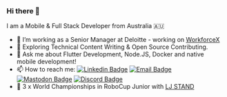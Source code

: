 ### Hi there 👋

I am a Mobile & Full Stack Developer from Australia 🇦🇺

- 🔭 I’m working as a Senior Manager at Deloitte - working on [WorkforceX](https://www2.deloitte.com/au/en/pages/about-deloitte/articles/workforce.html)
- 🌱 Exploring Technical Content Writing & Open Source Contributing.
- 💬 Ask me about Flutter Development, Node.JS, Docker and native mobile development!
- 📫 How to reach me: [![Linkedin Badge](https://img.shields.io/badge/-Lachlan%20Grant-blue?style=flat&logo=Linkedin&logoColor=white)](https://www.linkedin.com/in/lachlangrant19/)  [![Email Badge](https://img.shields.io/badge/-Email-red?style=flat&logo=Mailgun&logoColor=white)](mailto:lachlangrant@rbvea.co)  [![Mastodon Badge](https://img.shields.io/badge/-Mastodon-green?style=flat&logo=Mastodon&logoColor=white)](https://social.rbvea.co/@lachlangrant)  [![Discord Badge](https://img.shields.io/badge/-Discord-purple?style=flat&logo=Discord&logoColor=white)](https://discordapp.com/users/239681995465031680)
- 🤖 3 x World Championships in RoboCup Junior with [LJ STAND](https://ljstand.com)

<!--
**LachlanGrant/LachlanGrant** is a ✨ _special_ ✨ repository because its `README.md` (this file) appears on your GitHub profile.

Here are some ideas to get you started:

- 🔭 I’m currently working on ...
- 🌱 I’m currently learning ...
- 👯 I’m looking to collaborate on ...
- 🤔 I’m looking for help with ...
- 💬 Ask me about ...
- 📫 How to reach me: ...
- 😄 Pronouns: ...
- ⚡ Fun fact: ...
-->
